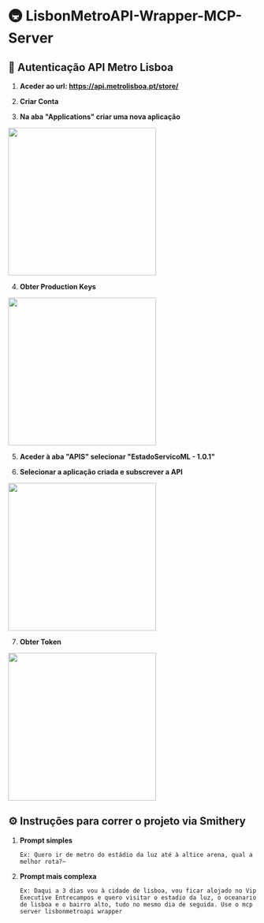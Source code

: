 # 🚇 LisbonMetroAPI-Wrapper-MCP-Server

## 🔐 Autenticação API Metro Lisboa

1. **Aceder ao url: https://api.metrolisboa.pt/store/**

2. **Criar Conta**

3. **Na aba "Applications" criar uma nova aplicação**

<img src="assets/criar_aplicacao" width="300"/>

4. **Obter Production Keys**

<img src="assets/gerar_token" width="300"/>

5. **Aceder à aba "APIS" selecionar "EstadoServicoML - 1.0.1"**

6. **Selecionar a aplicação criada e subscrever a API**

<img src="assets/subscrever_api" width="300"/>

7. **Obter Token**

<img src="assets/token_obtido" width="300"/>


## ⚙️ Instruções para correr o projeto via Smithery
1. **Prompt simples**
    ```
    Ex: Quero ir de metro do estádio da luz até à altice arena, qual a melhor rota?~

2. **Prompt mais complexa**
    ```
    Ex: Daqui a 3 dias vou à cidade de lisboa, vou ficar alojado no Vip Executive Entrecampos e quero visitar o estadio da luz, o oceanario de lisboa e o bairro alto, tudo no mesmo dia de seguida. Use o mcp server lisbonmetroapi wrapper
